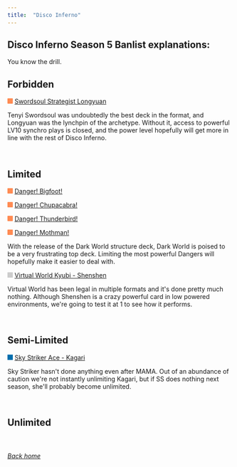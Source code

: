 ```yaml
---
title:  "Disco Inferno"
---
```


## Disco Inferno Season 5 Banlist explanations:


You know the drill.


## Forbidden

<img src="assets/effect.png" alt="Effect Monster" width="12" height="12"/> [Swordsoul Strategist Longyuan](https://db.ygoprodeck.com/card/?search=Swordsoul%20Strategist%20Longyuan)

Tenyi Swordsoul was undoubtedly the best deck in the format, and Longyuan was the lynchpin of the archetype. Without it, access to powerful LV10 synchro plays is closed, and the power level hopefully will get more in line with the rest of Disco Inferno.

<br>

## Limited

<img src="assets/effect.png" alt="Effect Monster" width="12" height="12"/> [Danger! Bigfoot!](https://db.ygoprodeck.com/card/?search=Danger!%20Bigfoot!")


<img src="assets/effect.png" alt="Effect Monster" width="12" height="12"/> [Danger! Chupacabra!](https://db.ygoprodeck.com/card/?search=Danger!%20Chupacabra!")


<img src="assets/effect.png" alt="Effect Monster" width="12" height="12"/> [Danger! Thunderbird!](https://db.ygoprodeck.com/card/?search=Danger!%20Thunderbird!")


<img src="assets/effect.png" alt="Effect Monster" width="12" height="12"/> [Danger! Mothman!](https://db.ygoprodeck.com/card/?search=Danger!%20Mothman!")

With the release of the Dark World structure deck, Dark World is poised to be a very frustrating top deck. Limiting the most powerful Dangers will hopefully make it easier to deal with.

<img src="assets/synchro.png" alt="Synchro Monster" width="12" height="12"/> [Virtual World Kyubi - Shenshen](https://db.ygoprodeck.com/card/?search=Virtual%20World%20Kyubi%20-%20Shenshen)

Virtual World has been legal in multiple formats and it's done pretty much nothing. Although Shenshen is a crazy powerful card in low powered environments, we're going to test it at 1 to see how it performs.

<br>

## Semi-Limited

<img src="assets/link.png" alt="Link Monster" width="12" height="12"/> [Sky Striker Ace - Kagari](https://db.ygoprodeck.com/card/?search=Sky%20Striker%20Ace%20-%20Kagari)

Sky Striker hasn't done anything even after MAMA. Out of an abundance of caution we're not instantly unlimiting Kagari, but if SS does nothing next season, she'll probably become unlimited.

<br>

## Unlimited

<br>

###### [Back home](index)